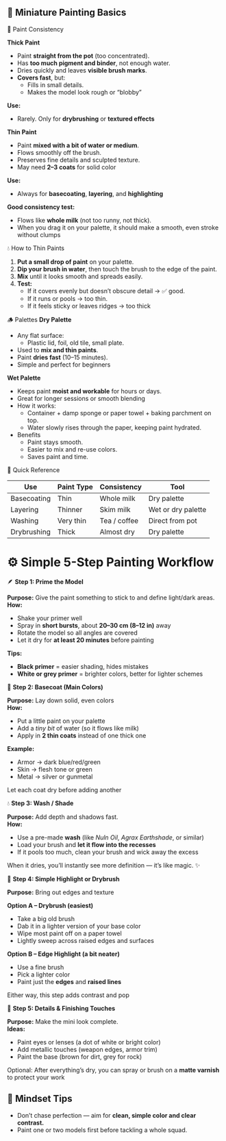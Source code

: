 ## 🎨 Miniature Painting Basics

🧪 Paint Consistency

 **Thick Paint**
- Paint **straight from the pot** (too concentrated).
- Has **too much pigment and binder**, not enough water.
- Dries quickly and leaves **visible brush marks**.
- **Covers fast**, but:
    - Fills in small details.
    - Makes the model look rough or “blobby”

**Use:**
- Rarely. Only for **drybrushing** or **textured effects**

 **Thin Paint**
- Paint **mixed with a bit of water or medium**.
- Flows smoothly off the brush.
- Preserves fine details and sculpted texture.
- May need **2–3 coats** for solid color

**Use:**
- Always for **basecoating**, **layering**, and **highlighting**

**Good consistency test:**
- Flows like **whole milk** (not too runny, not thick).
- When you drag it on your palette, it should make a smooth, even stroke without clumps

💧 How to Thin Paints
1. **Put a small drop of paint** on your palette.
2. **Dip your brush in water**, then touch the brush to the edge of the paint.
3. **Mix** until it looks smooth and spreads easily.
4. **Test:**
    - If it covers evenly but doesn’t obscure detail → ✅ good.
    - If it runs or pools → too thin.
    - If it feels sticky or leaves ridges → too thick

🪵 Palettes
 **Dry Palette**
- Any flat surface:
    - Plastic lid, foil, old tile, small plate.
- Used to **mix and thin paints**.
- Paint **dries fast** (10–15 minutes).
- Simple and perfect for beginners

 **Wet Palette**
- Keeps paint **moist and workable** for hours or days.
- Great for longer sessions or smooth blending
- How it works:
	- Container + damp sponge or paper towel + baking parchment on top.
	- Water slowly rises through the paper, keeping paint hydrated.
- Benefits
	- Paint stays smooth.
	- Easier to mix and re-use colors.
	- Saves paint and time.
 
🧠 Quick Reference

| Use         | Paint Type | Consistency  | Tool               |
| ----------- | ---------- | ------------ | ------------------ |
| Basecoating | Thin       | Whole milk   | Dry palette        |
| Layering    | Thinner    | Skim milk    | Wet or dry palette |
| Washing     | Very thin  | Tea / coffee | Direct from pot    |
| Drybrushing | Thick      | Almost dry   | Dry palette        |

# ⚙️ Simple 5-Step Painting Workflow

🪶 **Step 1: Prime the Model**

**Purpose:** Give the paint something to stick to and define light/dark areas.  
**How:**
- Shake your primer well
- Spray in **short bursts**, about **20–30 cm (8–12 in)** away
- Rotate the model so all angles are covered
- Let it dry for **at least 20 minutes** before painting

**Tips:**
- **Black primer** = easier shading, hides mistakes
- **White or grey primer** = brighter colors, better for lighter schemes

 🎨 **Step 2: Basecoat (Main Colors)**

**Purpose:** Lay down solid, even colors  
**How:**
- Put a little paint on your palette
- Add a _tiny bit_ of water (so it flows like milk)
- Apply in **2 thin coats** instead of one thick one

**Example:**
- Armor → dark blue/red/green
- Skin → flesh tone or green    
- Metal → silver or gunmetal

Let each coat dry before adding another

 💧 **Step 3: Wash / Shade**

**Purpose:** Add depth and shadows fast.  
**How:**
- Use a pre-made **wash** (like _Nuln Oil_, _Agrax Earthshade_, or similar)
- Load your brush and **let it flow into the recesses**
- If it pools too much, clean your brush and wick away the excess

When it dries, you’ll instantly see more definition — it’s like magic. ✨

 🌟 **Step 4: Simple Highlight or Drybrush**

**Purpose:** Bring out edges and texture

**Option A – Drybrush (easiest)**
- Take a big old brush
- Dab it in a lighter version of your base color
- Wipe most paint off on a paper towel
- Lightly sweep across raised edges and surfaces

**Option B – Edge Highlight (a bit neater)**
- Use a fine brush
- Pick a lighter color
- Paint just the **edges** and **raised lines**

Either way, this step adds contrast and pop

 🎯 **Step 5: Details & Finishing Touches**

**Purpose:** Make the mini look complete.  
**Ideas:**
- Paint eyes or lenses (a dot of white or bright color)
- Add metallic touches (weapon edges, armor trim)
- Paint the base (brown for dirt, grey for rock)

Optional: After everything’s dry, you can spray or brush on a **matte varnish** to protect your work
## 🧠 Mindset Tips
- Don’t chase perfection — aim for **clean, simple color and clear contrast.**
- Paint one or two models first before tackling a whole squad.